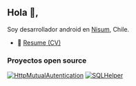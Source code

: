 ## Hola 👋,

Soy desarrollador android en [Nisum](https://www.nisum.com/es/), Chile.

- 📂 [Resume (CV)](/CV_BrianRodriguez.pdf)



### Proyectos open source
[![HttpMutualAutentication](https://github-readme-stats.vercel.app/api/pin/?username=brodriro&repo=HttpMutualAuthentication)](https://github.com/brodriro/HttpMutualAuthentication)
[![SQLHelper](https://github-readme-stats.vercel.app/api/pin/?username=brodriro&repo=FlutterSQLHelper)](https://github.com/brodriro/FlutterSQLHelper)

